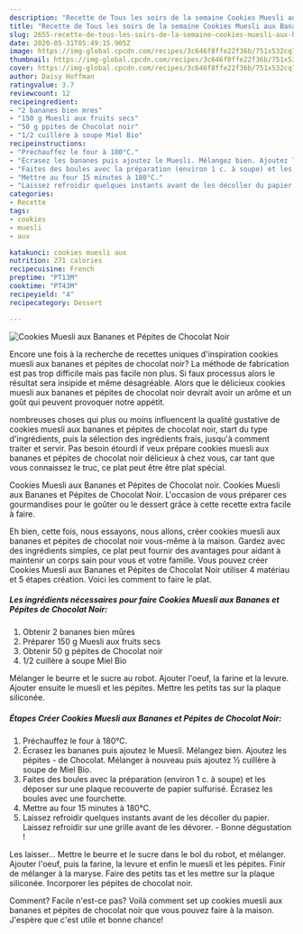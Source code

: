 ```yaml
---
description: "Recette de Tous les soirs de la semaine Cookies Muesli aux Bananes et Pépites de Chocolat Noir"
title: "Recette de Tous les soirs de la semaine Cookies Muesli aux Bananes et Pépites de Chocolat Noir"
slug: 2655-recette-de-tous-les-soirs-de-la-semaine-cookies-muesli-aux-bananes-et-pepites-de-chocolat-noir
date: 2020-05-31T05:49:15.905Z
image: https://img-global.cpcdn.com/recipes/3c646f8ffe22f36b/751x532cq70/cookies-muesli-aux-bananes-et-pepites-de-chocolat-noir-photo-principale-de-la-recette.jpg
thumbnail: https://img-global.cpcdn.com/recipes/3c646f8ffe22f36b/751x532cq70/cookies-muesli-aux-bananes-et-pepites-de-chocolat-noir-photo-principale-de-la-recette.jpg
cover: https://img-global.cpcdn.com/recipes/3c646f8ffe22f36b/751x532cq70/cookies-muesli-aux-bananes-et-pepites-de-chocolat-noir-photo-principale-de-la-recette.jpg
author: Daisy Hoffman
ratingvalue: 3.7
reviewcount: 12
recipeingredient:
- "2 bananes bien mres"
- "150 g Muesli aux fruits secs"
- "50 g ppites de Chocolat noir"
- "1/2 cuillère à soupe Miel Bio"
recipeinstructions:
- "Préchauffez le four à 180°C."
- "Écrasez les bananes puis ajoutez le Muesli. Mélangez bien. Ajoutez les pépites de Chocolat. Mélanger à nouveau puis ajoutez ½ cuillère à soupe de Miel Bio."
- "Faites des boules avec la préparation (environ 1 c. à soupe) et les déposer sur une plaque recouverte de papier sulfurisé. Écrasez les boules avec une fourchette."
- "Mettre au four 15 minutes à 180°C."
- "Laissez refroidir quelques instants avant de les décoller du papier. Laissez refroidir sur une grille avant de les dévorer. Bonne dégustation !"
categories:
- Recette
tags:
- cookies
- muesli
- aux

katakunci: cookies muesli aux 
nutrition: 271 calories
recipecuisine: French
preptime: "PT13M"
cooktime: "PT43M"
recipeyield: "4"
recipecategory: Dessert

---
```



![Cookies Muesli aux Bananes et Pépites de Chocolat Noir](https://img-global.cpcdn.com/recipes/3c646f8ffe22f36b/751x532cq70/cookies-muesli-aux-bananes-et-pepites-de-chocolat-noir-photo-principale-de-la-recette.jpg)

Encore une fois à la recherche de recettes uniques d'inspiration cookies muesli aux bananes et pépites de chocolat noir? La méthode de fabrication est pas trop difficile mais pas facile non plus. Si faux processus alors le résultat sera insipide et même désagréable. Alors que le délicieux cookies muesli aux bananes et pépites de chocolat noir devrait avoir un arôme et un goût qui peuvent provoquer notre appétit.

nombreuses choses qui plus ou moins influencent la qualité gustative de cookies muesli aux bananes et pépites de chocolat noir, start du type d'ingrédients, puis la sélection des ingrédients frais, jusqu'à comment traiter et servir. Pas besoin étourdi if veux prépare cookies muesli aux bananes et pépites de chocolat noir délicieux à chez vous, car tant que vous connaissez le truc, ce plat peut être être plat spécial.

Cookies Muesli aux Bananes et Pépites de Chocolat noir. Cookies Muesli aux Bananes et Pépites de Chocolat Noir. L&#39;occasion de vous préparer ces gourmandises pour le goûter ou le dessert grâce à cette recette extra facile à faire.


Eh bien, cette fois, nous essayons, nous allons, créer cookies muesli aux bananes et pépites de chocolat noir vous-même à la maison. Gardez avec des ingrédients simples, ce plat peut fournir des avantages pour aidant à maintenir un corps sain pour vous et votre famille. Vous pouvez créer Cookies Muesli aux Bananes et Pépites de Chocolat Noir utiliser 4 matériau et 5 étapes création. Voici les comment to faire le plat.

<!--inarticleads1-->

##### Les ingrédients nécessaires pour faire Cookies Muesli aux Bananes et Pépites de Chocolat Noir:

1. Obtenir 2 bananes bien mûres
1. Préparer 150 g Muesli aux fruits secs
1. Obtenir 50 g pépites de Chocolat noir
1.  1/2 cuillère à soupe Miel Bio


Mélanger le beurre et le sucre au robot. Ajouter l&#39;oeuf, la farine et la levure. Ajouter ensuite le muesli et les pépites. Mettre les petits tas sur la plaque siliconée. 

<!--inarticleads2-->

##### Étapes Créer Cookies Muesli aux Bananes et Pépites de Chocolat Noir:

1. Préchauffez le four à 180°C.
1. Écrasez les bananes puis ajoutez le Muesli. Mélangez bien. Ajoutez les pépites - de Chocolat. Mélanger à nouveau puis ajoutez ½ cuillère à soupe de Miel Bio.
1. Faites des boules avec la préparation (environ 1 c. à soupe) et les déposer sur une plaque recouverte de papier sulfurisé. Écrasez les boules avec une fourchette.
1. Mettre au four 15 minutes à 180°C.
1. Laissez refroidir quelques instants avant de les décoller du papier. Laissez refroidir sur une grille avant de les dévorer. - Bonne dégustation !


Les laisser… Mettre le beurre et le sucre dans le bol du robot, et mélanger. Ajouter l&#39;oeuf, puis la farine, la levure et enfin le muesli et les pépites. Finir de mélanger à la maryse. Faire des petits tas et les mettre sur la plaque siliconée. Incorporer les pépites de chocolat noir. 


Comment? Facile n'est-ce pas? Voilà comment set up cookies muesli aux bananes et pépites de chocolat noir que vous pouvez faire à la maison. J'espère que c'est utile et bonne chance!
